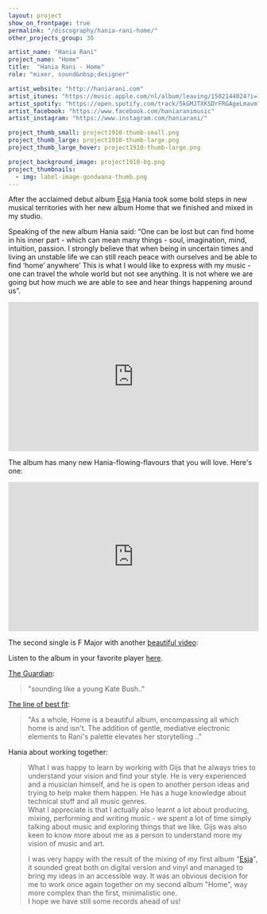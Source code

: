```yaml
---
layout: project
show_on_frontpage: true
permalink: "/discography/hania-rani-home/"
other_projects_group: 30

artist_name: "Hania Rani"
project_name: "Home"
title:  "Hania Rani - Home"
role: "mixer, sound&nbsp;designer"

artist_website: "http://haniarani.com"
artist_itunes: "https://music.apple.com/nl/album/leaving/1502144024?i=1502144025&l=en"
artist_spotify: "https://open.spotify.com/track/5kGMJTXKSDrFRGAgeLmavm?si=jMEM25wKQBiV_p4gkMW89Q"
artist_facebook: "https://www.facebook.com/haniaranimusic"
artist_instagram: "https://www.instagram.com/haniarani/"

project_thumb_small: project1910-thumb-small.png
project_thumb_large: project1910-thumb-large.png
project_thumb_large_hover: project1910-thumb-large.png

project_background_image: project1910-bg.png
project_thumbnails:
  - img: label-image-gondwana-thumb.png
---
```


After the acclaimed debut album [Esja](../hania-rani-esja/) Hania took some bold steps in new musical territories with her new album Home that we finished and mixed in my studio.

Speaking of the new album Hania said: “One can be lost but can find home in his inner part - which can mean many things - soul, imagination, mind, intuition, passion. I strongly believe that when being in uncertain times and living an unstable life we can still reach peace with ourselves and be able to find ‘home’ anywhere’ This is what I would like to express with my music - one can travel the whole world but not see anything. It is not where we are going but how much we are able to see and hear things happening around us”. 

<iframe src="https://open.spotify.com/embed/album/0lCjdc69ig4VmMzExMcCmA" width="100%" height="300" frameborder="0" allowtransparency="true" allow="encrypted-media"></iframe>

The album has many new Hania-flowing-flavours that you will love. Here's one:

<iframe width="100%" height="300" src="https://www.youtube.com/embed/E_5vYiLLh8k?rel=0" frameborder="0" allow="accelerometer; autoplay; encrypted-media; gyroscope; picture-in-picture" allowfullscreen></iframe>

The second single is F Major with another [beautiful video](https://www.youtube.com/watch?v=bB34_eLCLKo):


Listen to the album in your favorite player [here](https://lnk.to/haniaranihome).


[The Guardian](https://www.theguardian.com/music/2020/may/15/witch-n-monk-witch-n-monk-review):
>"sounding like a young Kate Bush.."

[The line of best fit](https://www.thelineofbestfit.com/reviews/albums/hania-rani-home-album-review):
>"As a whole, Home is a beautiful album, encompassing all which home is and isn't. The addition of gentle, mediative electronic elements to Rani's palette elevates her storytelling .."



Hania about working together:
<blockquote>
<p>What I was happy to learn by working with Gijs that he always tries to understand your vision and find your style. He is very experienced and a musician himself, and he is open to another person ideas and trying to help make them happen. He has a huge knowledge about technical stuff and all music genres.<br />
What I appreciate is that I actually also learnt a lot about producing, mixing, performing and writing music - we spent a lot of time simply talking about music and exploring things that we like. Gijs was also keen to know more about me as a person to understand more my vision of music and art.</p>
<p>I was very happy with the result of the mixing of my first album "<a href="../hania-rani-esja/" class="normal" target="" >Esja</a>", it sounded great both on digital version and vinyl and managed to bring my ideas in an accessible way. It was an obvious decision for me to work once again together on my second album "Home", way more complex than the first, minimalistic one.<br />
I hope we have still some records ahead of us!</p>
</blockquote>